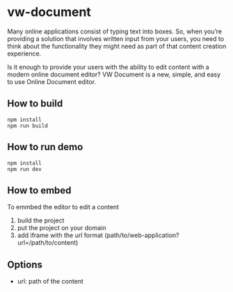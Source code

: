 # vw-document

Many online applications consist of typing text into boxes. So, when you’re providing a solution that involves written input from your users, you need to think about the functionality they might need as part of that content creation experience.

Is it enough to provide your users with the ability to edit content with a modern online document editor? VW Document is a new, simple, and easy to use Online Document editor.

## How to build

	npm install
	npm run build

## How to run demo

	npm install
	npm run dev

## How to embed

To emmbed the editor to edit a content

1. build the project
2. put the project on your domain
3. add iframe with the url format (path/to/web-application?url=/path/to/content)

## Options

- url: path of the content

